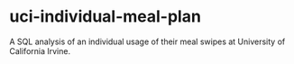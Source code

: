 # uci-individual-meal-plan
A SQL analysis of an individual usage of their meal swipes at University of California Irvine.
